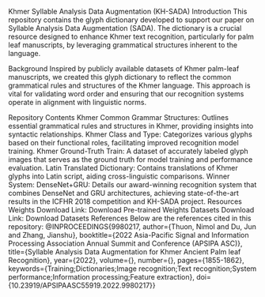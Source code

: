 Khmer Syllable Analysis Data Augmentation (KH-SADA)
Introduction
This repository contains the glyph dictionary developed to support our paper on Syllable Analysis Data Augmentation (SADA). The dictionary is a crucial resource designed to enhance Khmer text recognition, particularly for palm leaf manuscripts, by leveraging grammatical structures inherent to the language.

Background
Inspired by publicly available datasets of Khmer palm-leaf manuscripts, we created this glyph dictionary to reflect the common grammatical rules and structures of the Khmer language. This approach is vital for validating word order and ensuring that our recognition systems operate in alignment with linguistic norms.

Repository Contents
Khmer Common Grammar Structures: Outlines essential grammatical rules and structures in Khmer, providing insights into syntactic relationships.
Khmer Class and Type: Categorizes various glyphs based on their functional roles, facilitating improved recognition model training.
Khmer Ground-Truth Train: A dataset of accurately labeled glyph images that serves as the ground truth for model training and performance evaluation.
Latin Translated Dictionary: Contains translations of Khmer glyphs into Latin script, aiding cross-linguistic comparisons.
Winner System: DenseNet+GRU: Details our award-winning recognition system that combines DenseNet and GRU architectures, achieving state-of-the-art results in the ICFHR 2018 competition and KH-SADA project.
Resources
Weights Download Link: Download Pre-trained Weights
Datasets Download Link: Download Datasets
References
Below are the references cited in this repository:
@INPROCEEDINGS{9980217,
  author={Thuon, Nimol and Du, Jun and Zhang, Jianshu},
  booktitle={2022 Asia-Pacific Signal and Information Processing Association Annual Summit and Conference (APSIPA ASC)}, 
  title={Syllable Analysis Data Augmentation for Khmer Ancient Palm leaf Recognition}, 
  year={2022},
  volume={},
  number={},
  pages={1855-1862},
  keywords={Training;Dictionaries;Image recognition;Text recognition;System performance;Information processing;Feature extraction},
  doi={10.23919/APSIPAASC55919.2022.9980217}}
